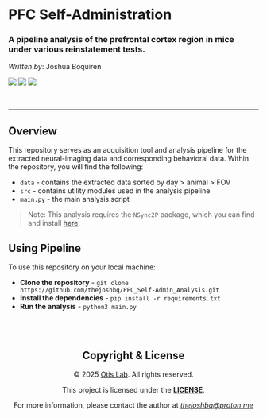 # PFC Self-Administration
### A pipeline analysis of the prefrontal cortex region in mice under various reinstatement tests.

*Written by*: Joshua Boquiren

[![](https://img.shields.io/badge/@thejoshbq-grey?style=for-the-badge&logo=github)](https://github.com/thejoshbq)
[![](https://img.shields.io/badge/@thejoshbq-grey?style=for-the-badge&logo=X)](https://x.com/thejoshbq)
[![](https://img.shields.io/badge/Otis_Lab-grey?style=for-the-badge)](https://www.otis-lab.org/)

<br>

---

## Overview

This repository serves as an acquisition tool and analysis pipeline for the extracted neural-imaging data and corresponding behavioral data.
Within the repository, you will find the following:

- `data` - contains the extracted data sorted by day > animal > FOV
- `src` - contains utility modules used in the analysis pipeline
- `main.py` - the main analysis script

> Note: This analysis requires the `NSync2P` package, which you can find and install [here](https://github.com/otis-lab-musc/nsync2p).

## Using Pipeline

To use this repository on your local machine:

- **Clone the repository** - `git clone https://github.com/thejoshbq/PFC_Self-Admin_Analysis.git`
- **Install the dependencies** - `pip install -r requirements.txt`
- **Run the analysis** - `python3 main.py`

<br><br>
<div align="center">
  <h2>Copyright & License</h2>
  <p>© 2025 <a href="http://www.otis-lab.org">Otis Lab</a>. All rights reserved.</p>
  <p>This project is licensed under the <a href=""><strong>LICENSE</strong></a>.</p>
  <p>For more information, please contact the author at <a href="mailto:thejoshbq@proton.me"><i>thejoshbq@proton.me</i></a>
</div>


